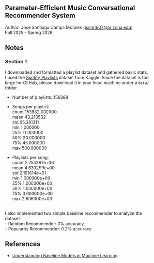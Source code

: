 Parameter-Efficient Music Conversational Recommender System
------------

Author: Jose Santiago Campa Morales ([jscm1607@arizona.edu](mailto:jscm1607@arizona.edu))  
Fall 2025 - Spring 2026

## Notes
### Section 1
I downloaded and formatted a playlist dataset and gathered basic stats.<br>
I used the [Spotify Playlists](https://www.kaggle.com/datasets/andrewmvd/spotify-playlists)
dataset from Kaggle. Since the dataset is too large for GitHub, please download it in
your local machine under a `data/` folder.

* Number of playlists: 156888 <br>
* Songs per playlist:<br>
count    153832.000000<br>
mean         43.213532<br>
std          65.381311<br>
min           1.000000<br>
25%          11.000000<br>
50%          20.000000<br>
75%          45.000000<br>
max         500.000000

* Playlists per song:<br>
count    2.755287e+06<br>
mean     4.630299e+00<br>
std      2.191614e+01<br>
min      1.000000e+00<br>
25%      1.000000e+00<br>
50%      1.000000e+00<br>
75%      3.000000e+00<br>
max      2.606000e+03

<br>
I also implemented two simple baseline recommender to analyze the dataset.<br>
- Random Recommender: 0% accuracy<br>
- Popularity Recommender: 0.2% accuracy

## References
* [Understanding Baseline Models in Machine Learning](https://medium.com/@preethi_prakash/understanding-baseline-models-in-machine-learning-3ed94f03d645)